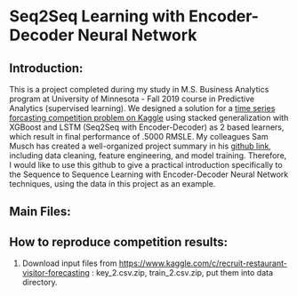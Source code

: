 # Seq2Seq Learning with Encoder-Decoder Neural Network


## Introduction:

This is a project completed during my study in M.S. Business Analytics program at University of Minnesota - Fall 2019 course in Predictive Analytics (supervised learning). We designed a solution for a [time series forcasting competition problem on Kaggle](https://www.kaggle.com/c/recruit-restaurant-visitor-forecasting) using stacked generalization with XGBoost and LSTM (Seq2Seq with Encoder-Decoder) as 2 based learners, which result in final performance of .5000 RMSLE. My colleagues Sam Musch has created a well-organized project summary in his [github link](https://github.umn.edu/MUSCH038/Predictive-Project---Time-Series), including data cleaning, feature engineering, and model training. Therefore, I would like to use this github to give a practical introduction specifically to the Sequence to Sequence Learning with Encoder-Decoder Neural Network techniques, using the data in this project as an example. 


## Main Files:


## How to reproduce competition results:
1. Download input files from https://www.kaggle.com/c/recruit-restaurant-visitor-forecasting : key_2.csv.zip, train_2.csv.zip, put them into data directory.
